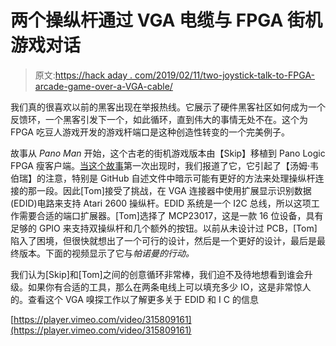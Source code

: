 # 两个操纵杆通过 VGA 电缆与 FPGA 街机游戏对话

> 原文:[https://hack aday . com/2019/02/11/two-joystick-talk-to-FPGA-arcade-game-over-a-VGA-cable/](https://hackaday.com/2019/02/11/two-joysticks-talk-to-fpga-arcade-game-over-a-vga-cable/)

我们真的很喜欢以前的黑客出现在举报热线。它展示了硬件黑客社区如何成为一个反馈环，一个黑客引发下一个，如此循环，直到伟大的事情无处不在。这个为 FPGA 吃豆人游戏开发的游戏杆端口是这种创造性转变的一个完美例子。

故事从 *Pano Man* 开始，这个古老的街机游戏版本由【Skip】移植到 Pano Logic FPGA 瘦客户端。[当这个故事](https://hackaday.com/2019/01/11/pac-man-fever-comes-to-the-pano-logic-fpga/)第一次出现时，我们报道了它，它引起了【汤姆·韦伯瑞】的注意，特别是 GitHub 自述文件中暗示可能有更好的方法来处理操纵杆连接的那一段。因此[Tom]接受了挑战，在 VGA 连接器中使用扩展显示识别数据(EDID)电路来支持 Atari 2600 操纵杆。EDID 系统是一个 I2C 总线，所以这项工作需要合适的端口扩展器。[Tom]选择了 MCP23017，这是一款 16 位设备，具有足够的 GPIO 来支持双操纵杆和几个额外的按钮。以前从未设计过 PCB，[Tom]陷入了困境，但很快就想出了一个可行的设计，然后是一个更好的设计，最后是最终版本。下面的视频显示了它与*帕诺曼的行动。*

我们认为[Skip]和[Tom]之间的创意循环非常棒，我们迫不及待地想看到谁会升级。如果你有合适的工具，那么在两条电线上可以填充多少 IO，这是非常惊人的。查看这个 VGA 嗅探工作以了解更多关于 EDID 和 I C 的信息

[https://player.vimeo.com/video/315809161](https://player.vimeo.com/video/315809161)